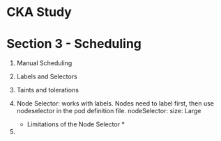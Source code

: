 # CKA Study

# Section 3 - Scheduling
1) Manual Scheduling
2) Labels and Selectors
3) Taints and tolerations
4) Node Selector: works with labels. Nodes need to label first, then use nodeselector in the pod definition file. 
   nodeSelector:
     size: Large
     
   * Limitations of the Node Selector
      * 
5) 


